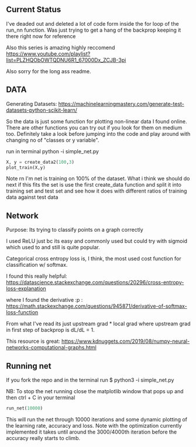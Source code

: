 ## Current Status 

I've deaded out and deleted a lot of code form inside the for loop of the run_nn function. Was just trying to get a hang of the backprop keeping it there right now for reference

Also this series is amazing highly reccomend 
https://www.youtube.com/playlist?list=PLZHQObOWTQDNU6R1_67000Dx_ZCJB-3pi

Also sorry for the long ass readme. 

## DATA 

Generating Datasets: https://machinelearningmastery.com/generate-test-datasets-python-scikit-learn/

So the data is just some function for plotting non-linear data I found online. There are other functions you can try out if you look for them on medium too. Definitely take a look before jumping into the code and play around with changing no of "classes or y variable". 

run in terminal python -i simple_net.py

``` python 
X, y = create_data2(100,3)
plot_train(X,y)
```

Note rn I'm net is training on 100% of the dataset. What i think we should do next if this fits the set is use the first create_data function and split it into training set and test set and see how it does with different ratios of training data against test data

## Network

Purpose: Its trying to classify points on a graph correctly

I used ReLU just bc its easy and commonly used but could try with sigmoid which used to and still is quite popular. 

Categorical cross entropy loss is, I think, the most used cost function for classification w/ softmax. 

I found this really helpful: https://datascience.stackexchange.com/questions/20296/cross-entropy-loss-explanation

where I found the derivative :p :  https://math.stackexchange.com/questions/945871/derivative-of-softmax-loss-function

From what I've read its just upstream grad * local grad where upstream grad in first step of backprop is dL/dL = 1. 

This resource is great: https://www.kdnuggets.com/2019/08/numpy-neural-networks-computational-graphs.html
 
## Running net 

If you fork the repo and in the terminal run 
$ python3 -i simple_net.py

NB: To stop the net running close the matplotlib window that pops up and then ctrl + C in your terminal

```python
run_net(10000)
```

This will run the net through 10000 iterations and some dynamic plotting of the learning rate, accuracy and loss. Note with the optimization currently implemented it takes until around the 3000/4000th iteration before the accuracy really starts to climb.


